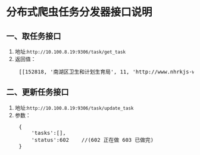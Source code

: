 分布式爬虫任务分发器接口说明
====
一、取任务接口
-------
1. 地址:`http://10.100.8.19:9306/task/get_task`
2. 返回值：
<pre>
    [[152818, '南湖区卫生和计划生育局', 11, 'http://www.nhrkjs-ws.gov.cn', 41], [152819, '宁波市鄞州区人民检察院', 11, 'http://www.nbyzjcy.gov.cn', 42], [152820, '普陀区人大常委会办公室', 11, 'http://www.zsptrd.gov.cn', 43], [152821, '中共云和县委政法委员会', 11, 'http://payh.gov.cn', 44], [152822, '绍兴市规划局上虞区分局', 11, 'http://www.sygh.gov.cn', 45], [152823, '台州市生活服务网络中心', 11, 'http://www.tz8890.gov.cn', 46], [152824, '桐乡市行政审批服务中心', 11, 'http://www.txsp.gov.cn', 47], [152825, '永康市卫生和计划生育局', 11, 'http://www.ykws.gov.cn', 48], [152826, '宁波市江北区人民检察院', 11, 'http://www.nbjbjcy.gov.cn', 49], [152827, '金华市网上政务服务大厅', 11, 'http://www.wcxz.gov.cn', 50]]
</pre>

二、更新任务接口
-------
1. 地址:`http://10.100.8.19:9306/task/update_task`
2. 参数：
<pre>
    {
        'tasks':[],
        'status':602    //(602 正在做 603 已做完)
    }
</pre>

